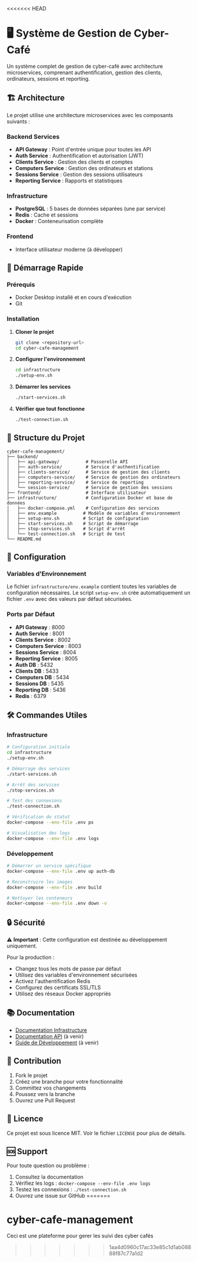 <<<<<<< HEAD
# 🖥️ Système de Gestion de Cyber-Café

Un système complet de gestion de cyber-café avec architecture microservices, comprenant authentification, gestion des clients, ordinateurs, sessions et reporting.

## 🏗️ Architecture

Le projet utilise une architecture microservices avec les composants suivants :

### Backend Services
- **API Gateway** : Point d'entrée unique pour toutes les API
- **Auth Service** : Authentification et autorisation (JWT)
- **Clients Service** : Gestion des clients et comptes
- **Computers Service** : Gestion des ordinateurs et stations
- **Sessions Service** : Gestion des sessions utilisateurs
- **Reporting Service** : Rapports et statistiques

### Infrastructure
- **PostgreSQL** : 5 bases de données séparées (une par service)
- **Redis** : Cache et sessions
- **Docker** : Conteneurisation complète

### Frontend
- Interface utilisateur moderne (à développer)

## 🚀 Démarrage Rapide

### Prérequis
- Docker Desktop installé et en cours d'exécution
- Git

### Installation

1. **Cloner le projet**
   ```bash
   git clone <repository-url>
   cd cyber-cafe-management
   ```

2. **Configurer l'environnement**
   ```bash
   cd infrastructure
   ./setup-env.sh
   ```

3. **Démarrer les services**
   ```bash
   ./start-services.sh
   ```

4. **Vérifier que tout fonctionne**
   ```bash
   ./test-connection.sh
   ```

## 📁 Structure du Projet

```
cyber-cafe-management/
├── backend/
│   ├── api-gateway/          # Passerelle API
│   ├── auth-service/         # Service d'authentification
│   ├── clients-service/      # Service de gestion des clients
│   ├── computers-service/    # Service de gestion des ordinateurs
│   ├── reporting-service/    # Service de reporting
│   └── session-service/      # Service de gestion des sessions
├── frontend/                 # Interface utilisateur
├── infrastructure/           # Configuration Docker et base de données
│   ├── docker-compose.yml    # Configuration des services
│   ├── env.example          # Modèle de variables d'environnement
│   ├── setup-env.sh         # Script de configuration
│   ├── start-services.sh    # Script de démarrage
│   ├── stop-services.sh     # Script d'arrêt
│   └── test-connection.sh   # Script de test
└── README.md
```

## 🔧 Configuration

### Variables d'Environnement
Le fichier `infrastructure/env.example` contient toutes les variables de configuration nécessaires. Le script `setup-env.sh` crée automatiquement un fichier `.env` avec des valeurs par défaut sécurisées.

### Ports par Défaut
- **API Gateway** : 8000
- **Auth Service** : 8001
- **Clients Service** : 8002
- **Computers Service** : 8003
- **Sessions Service** : 8004
- **Reporting Service** : 8005
- **Auth DB** : 5432
- **Clients DB** : 5433
- **Computers DB** : 5434
- **Sessions DB** : 5435
- **Reporting DB** : 5436
- **Redis** : 6379

## 🛠️ Commandes Utiles

### Infrastructure
```bash
# Configuration initiale
cd infrastructure
./setup-env.sh

# Démarrage des services
./start-services.sh

# Arrêt des services
./stop-services.sh

# Test des connexions
./test-connection.sh

# Vérification du statut
docker-compose --env-file .env ps

# Visualisation des logs
docker-compose --env-file .env logs
```

### Développement
```bash
# Démarrer un service spécifique
docker-compose --env-file .env up auth-db

# Reconstruire les images
docker-compose --env-file .env build

# Nettoyer les conteneurs
docker-compose --env-file .env down -v
```

## 🔒 Sécurité

⚠️ **Important** : Cette configuration est destinée au développement uniquement.

Pour la production :
- Changez tous les mots de passe par défaut
- Utilisez des variables d'environnement sécurisées
- Activez l'authentification Redis
- Configurez des certificats SSL/TLS
- Utilisez des réseaux Docker appropriés

## 📚 Documentation

- [Documentation Infrastructure](infrastructure/README.md)
- [Documentation API](backend/api-gateway/README.md) (à venir)
- [Guide de Développement](docs/development.md) (à venir)

## 🤝 Contribution

1. Fork le projet
2. Créez une branche pour votre fonctionnalité
3. Committez vos changements
4. Poussez vers la branche
5. Ouvrez une Pull Request

## 📄 Licence

Ce projet est sous licence MIT. Voir le fichier `LICENSE` pour plus de détails.

## 🆘 Support

Pour toute question ou problème :
1. Consultez la documentation
2. Vérifiez les logs : `docker-compose --env-file .env logs`
3. Testez les connexions : `./test-connection.sh`
4. Ouvrez une issue sur GitHub
=======
# cyber-cafe-management
Ceci est une plateforme pour gerer les suivi des cyber cafés
>>>>>>> 1aa4d0960c17ac33e85c1d1ab08888f87c77a1d2
